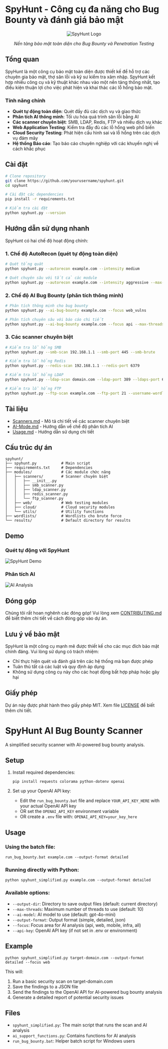 # SpyHunt - Công cụ đa năng cho Bug Bounty và đánh giá bảo mật

<div align="center">
  <img src="https://placeholder.co/800x200/3498db/ffffff?text=SpyHunt+Security+Framework" alt="SpyHunt Logo">
  <p><i>Nền tảng bảo mật toàn diện cho Bug Bounty và Penetration Testing</i></p>
</div>

## Tổng quan

SpyHunt là một công cụ bảo mật toàn diện được thiết kế để hỗ trợ các chuyên gia bảo mật, thợ săn lỗi và kỹ sư kiểm tra xâm nhập. SpyHunt kết hợp nhiều công cụ và kỹ thuật khác nhau vào một nền tảng thống nhất, tạo điều kiện thuận lợi cho việc phát hiện và khai thác các lỗ hổng bảo mật.

### Tính năng chính

- **Quét tự động toàn diện**: Quét đầy đủ các dịch vụ và giao thức
- **Phân tích AI thông minh**: Tối ưu hóa quá trình săn lỗi bằng AI
- **Các scanner chuyên biệt**: SMB, LDAP, Redis, FTP và nhiều dịch vụ khác
- **Web Application Testing**: Kiểm tra đầy đủ các lỗ hổng web phổ biến
- **Cloud Security Testing**: Phát hiện cấu hình sai và lỗ hổng trên các dịch vụ đám mây
- **Hệ thống Báo cáo**: Tạo báo cáo chuyên nghiệp với các khuyến nghị về cách khắc phục

## Cài đặt

```bash
# Clone repository
git clone https://github.com/yourusername/spyhunt.git
cd spyhunt

# Cài đặt các dependencies
pip install -r requirements.txt

# Kiểm tra cài đặt
python spyhunt.py --version
```

## Hướng dẫn sử dụng nhanh

SpyHunt có hai chế độ hoạt động chính:

### 1. Chế độ AutoRecon (quét tự động toàn diện)

```bash
# Quét tổng quát
python spyhunt.py --autorecon example.com --intensity medium

# Quét chuyên sâu với tất cả các module
python spyhunt.py --autorecon example.com --intensity aggressive --max-time 3600 --scan-profile full --save-autorecon results
```

### 2. Chế độ AI Bug Bounty (phân tích thông minh)

```bash
# Phân tích thông minh cho bug bounty
python spyhunt.py --ai-bug-bounty example.com --focus web_vulns

# Phân tích chuyên sâu với báo cáo chi tiết
python spyhunt.py --ai-bug-bounty example.com --focus api --max-threads 20 --output-report detailed
```

### 3. Các scanner chuyên biệt

```bash
# Kiểm tra lỗ hổng SMB
python spyhunt.py --smb-scan 192.168.1.1 --smb-port 445 --smb-brute

# Kiểm tra lỗ hổng Redis
python spyhunt.py --redis-scan 192.168.1.1 --redis-port 6379

# Kiểm tra lỗ hổng LDAP
python spyhunt.py --ldap-scan domain.com --ldap-port 389 --ldaps-port 636

# Kiểm tra lỗ hổng FTP
python spyhunt.py --ftp-scan example.com --ftp-port 21 --username-wordlist users.txt --password-wordlist passwords.txt
```

## Tài liệu

- [Scanners.md](Scanners.md) - Mô tả chi tiết về các scanner chuyên biệt
- [AI-Mode.md](AI-Mode.md) - Hướng dẫn về chế độ phân tích AI
- [Usage.md](Usage.md) - Hướng dẫn sử dụng chi tiết

## Cấu trúc dự án

```
spyhunt/
├── spyhunt.py           # Main script
├── requirements.txt     # Dependencies
├── modules/             # Các module chức năng
│   ├── scanners/        # Scanner chuyên biệt
│   │   ├── __init__.py
│   │   ├── smb_scanner.py
│   │   ├── ldap_scanner.py
│   │   ├── redis_scanner.py
│   │   └── ftp_scanner.py
│   ├── web/             # Web testing modules
│   ├── cloud/           # Cloud security modules
│   └── utils/           # Utility functions
├── wordlists/           # Wordlists cho brute force
└── results/             # Default directory for results
```

## Demo

### Quét tự động với SpyHunt

![SpyHunt Demo](https://placeholder.co/800x400/34495e/ffffff?text=SpyHunt+Demo)

### Phân tích AI

![AI Analysis](https://placeholder.co/800x400/2c3e50/ffffff?text=AI+Analysis+Demo)

## Đóng góp

Chúng tôi rất hoan nghênh các đóng góp! Vui lòng xem [CONTRIBUTING.md](CONTRIBUTING.md) để biết thêm chi tiết về cách đóng góp vào dự án.

## Lưu ý về bảo mật

SpyHunt là một công cụ mạnh mẽ được thiết kế cho các mục đích bảo mật chính đáng. Vui lòng sử dụng có trách nhiệm:

- Chỉ thực hiện quét và đánh giá trên các hệ thống mà bạn được phép
- Tuân thủ tất cả các luật và quy định áp dụng
- Không sử dụng công cụ này cho các hoạt động bất hợp pháp hoặc gây hại

## Giấy phép

Dự án này được phát hành theo giấy phép MIT. Xem file [LICENSE](LICENSE) để biết thêm chi tiết.

# SpyHunt AI Bug Bounty Scanner

A simplified security scanner with AI-powered bug bounty analysis.

## Setup

1. Install required dependencies:
   ```
   pip install requests colorama python-dotenv openai
   ```

2. Set up your OpenAI API key:
   - Edit the `run_bug_bounty.bat` file and replace `YOUR_API_KEY_HERE` with your actual OpenAI API key
   - OR set the `OPENAI_API_KEY` environment variable
   - OR create a `.env` file with: `OPENAI_API_KEY=your_key_here`

## Usage

### Using the batch file:

```
run_bug_bounty.bat example.com --output-format detailed
```

### Running directly with Python:

```
python spyhunt_simplified.py example.com --output-format detailed
```

### Available options:

- `--output-dir`: Directory to save output files (default: current directory)
- `--max-threads`: Maximum number of threads to use (default: 10)
- `--ai-model`: AI model to use (default: gpt-4o-mini)
- `--output-format`: Output format (simple, detailed, json)
- `--focus`: Focus area for AI analysis (api, web, mobile, infra, all)
- `--api-key`: OpenAI API key (if not set in .env or environment)

## Example

```
python spyhunt_simplified.py target-domain.com --output-format detailed --focus web
```

This will:
1. Run a basic security scan on target-domain.com
2. Save the findings to a JSON file
3. Send the findings to the OpenAI API for AI-powered bug bounty analysis
4. Generate a detailed report of potential security issues

## Files

- `spyhunt_simplified.py`: The main script that runs the scan and AI analysis
- `ai_support_functions.py`: Contains functions for AI analysis
- `run_bug_bounty.bat`: Helper batch script for Windows users
